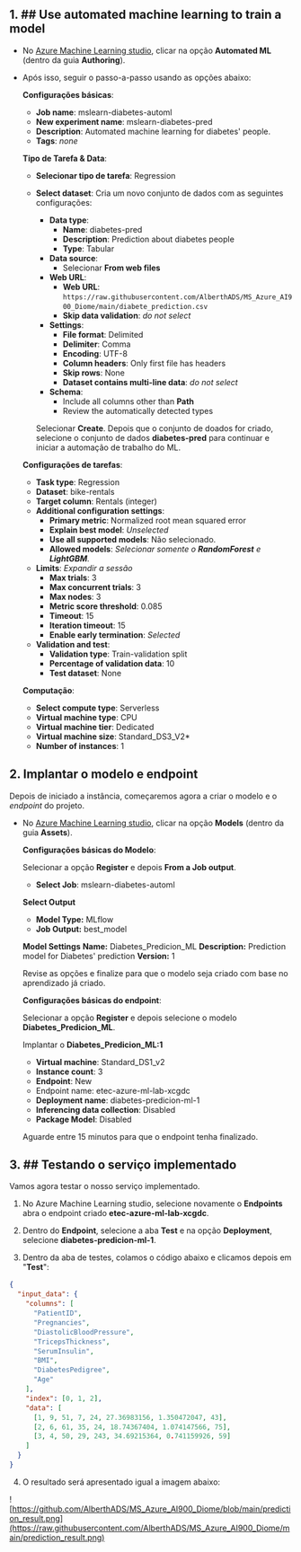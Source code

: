 ## 1. ## Use automated machine learning to train a model

- No [Azure Machine Learning studio](https://ml.azure.com?azure-portal=true), clicar na opção **Automated ML** (dentro da guia **Authoring**).
    
- Após isso, seguir o passo-a-passo usando as opções abaixo:
    
    **Configurações básicas**:
    
    - **Job name**: mslearn-diabetes-automl
    - **New experiment name**: mslearn-diabetes-pred
    - **Description**: Automated machine learning for diabetes' people.
    - **Tags**: _none_
    
    **Tipo de Tarefa & Data**:
    
    - **Selecionar tipo de tarefa**: Regression
        
    - **Select dataset**: Cria um novo conjunto de dados com as seguintes configurações:
        
        - **Data type**:
            - **Name**: diabetes-pred
            - **Description**: Prediction about diabetes people
            - **Type**: Tabular
        - **Data source**:
            - Selecionar **From web files**
        - **Web URL**:
            - **Web URL**: `https://raw.githubusercontent.com/AlberthADS/MS_Azure_AI900_Diome/main/diabete_prediction.csv`
            - **Skip data validation**: _do not select_
        - **Settings**:
            - **File format**: Delimited
            - **Delimiter**: Comma
            - **Encoding**: UTF-8
            - **Column headers**: Only first file has headers
            - **Skip rows**: None
            - **Dataset contains multi-line data**: _do not select_
        - **Schema**:
            - Include all columns other than **Path**
            - Review the automatically detected types
        
        Selecionar **Create**. Depois que o conjunto de doados for criado, selecione o conjunto de dados **diabetes-pred** para continuar e iniciar a automação de trabalho do ML.
        
    
    **Configurações de tarefas**:
    
    - **Task type**: Regression
    - **Dataset**: bike-rentals
    - **Target column**: Rentals (integer)
    - **Additional configuration settings**:
        - **Primary metric**: Normalized root mean squared error
        - **Explain best model**: _Unselected_
        - **Use all supported models**: Não selecionado.
        - **Allowed models**: _Selecionar somente o **RandomForest** e **LightGBM**._
    - **Limits**: _Expandir a sessão_
        - **Max trials**: 3
        - **Max concurrent trials**: 3
        - **Max nodes**: 3
        - **Metric score threshold**: 0.085
        - **Timeout**: 15
        - **Iteration timeout**: 15
        - **Enable early termination**: _Selected_
    - **Validation and test**:
        - **Validation type**: Train-validation split
        - **Percentage of validation data**: 10
        - **Test dataset**: None
    
    **Computação**:
    
    - **Select compute type**: Serverless
    - **Virtual machine type**: CPU
    - **Virtual machine tier**: Dedicated
    - **Virtual machine size**: Standard_DS3_V2*
    - **Number of instances**: 1

## 2. Implantar o modelo e endpoint

Depois de iniciado a instância, começaremos agora a criar o modelo e o _endpoint_ do projeto.

- No [Azure Machine Learning studio](https://ml.azure.com?azure-portal=true), clicar na opção **Models** (dentro da guia **Assets**).
	
    **Configurações básicas do Modelo**:
    
    Selecionar a opção **Register** e depois **From a Job output**.
	
	- **Select Job**: mslearn-diabetes-automl
	
	**Select Output**
	- **Model Type:** MLflow
	- **Job Output:** best_model

	**Model Settings**
	**Name:** Diabetes_Predicion_ML
	**Description:** Prediction model for Diabetes' prediction
	**Version:** 1
	
	Revise as opções e finalize para que o modelo seja criado com base no aprendizado já criado.

	**Configurações básicas do endpoint**:

	Selecionar a opção **Register** e depois selecione o modelo **Diabetes_Predicion_ML**.

	Implantar o **Diabetes_Predicion_ML:1**
	
	- **Virtual machine**: Standard_DS1_v2
	- **Instance count**: 3
	- **Endpoint**: New
	- Endpoint name: etec-azure-ml-lab-xcgdc
	- **Deployment name**: diabetes-predicion-ml-1
	- **Inferencing data collection**: Disabled
	- **Package Model**: Disabled

	Aguarde entre 15 minutos para que o endpoint tenha finalizado.

## 3. ## Testando o serviço implementado

Vamos agora testar o nosso serviço implementado.

1. No Azure Machine Learning studio, selecione novamente o **Endpoints** abra o endpoint criado **etec-azure-ml-lab-xcgdc**.
    
2. Dentro do **Endpoint**, selecione a aba **Test** e na opção **Deployment**, selecione **diabetes-predicion-ml-1**.
    
3. Dentro da aba de testes, colamos o código abaixo e clicamos depois em "**Test**":
```json
{
  "input_data": {
    "columns": [
      "PatientID",
      "Pregnancies",
      "DiastolicBloodPressure",
      "TricepsThickness",
      "SerumInsulin",
      "BMI",
      "DiabetesPedigree",
      "Age"
    ],
    "index": [0, 1, 2],
    "data": [
      [1, 9, 51, 7, 24, 27.36983156, 1.350472047, 43],
      [2, 6, 61, 35, 24, 18.74367404, 1.074147566, 75],
      [3, 4, 50, 29, 243, 34.69215364, 0.741159926, 59]
    ]
  }
}
```
4. O resultado será apresentado igual a imagem abaixo:

![https://github.com/AlberthADS/MS_Azure_AI900_Diome/blob/main/prediction_result.png](https://raw.githubusercontent.com/AlberthADS/MS_Azure_AI900_Diome/main/prediction_result.png)
